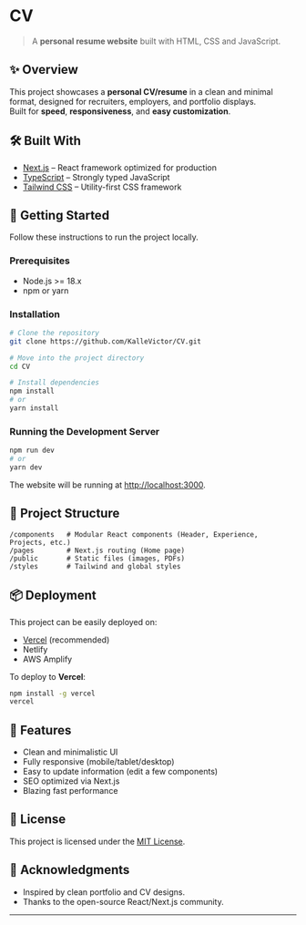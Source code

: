 
# CV

> A **personal resume website** built with HTML, CSS and JavaScript.

## ✨ Overview

This project showcases a **personal CV/resume** in a clean and minimal format, designed for recruiters, employers, and portfolio displays.  
Built for **speed**, **responsiveness**, and **easy customization**.

## 🛠 Built With

- [Next.js](https://nextjs.org/) – React framework optimized for production
- [TypeScript](https://www.typescriptlang.org/) – Strongly typed JavaScript
- [Tailwind CSS](https://tailwindcss.com/) – Utility-first CSS framework

## 🚀 Getting Started

Follow these instructions to run the project locally.

### Prerequisites

- Node.js >= 18.x
- npm or yarn

### Installation

```bash
# Clone the repository
git clone https://github.com/KalleVictor/CV.git

# Move into the project directory
cd CV

# Install dependencies
npm install
# or
yarn install
```

### Running the Development Server

```bash
npm run dev
# or
yarn dev
```

The website will be running at [http://localhost:3000](http://localhost:3000).

## 🧩 Project Structure

```
/components   # Modular React components (Header, Experience, Projects, etc.)
/pages        # Next.js routing (Home page)
/public       # Static files (images, PDFs)
/styles       # Tailwind and global styles
```

## 📦 Deployment

This project can be easily deployed on:

- [Vercel](https://vercel.com/) (recommended)
- Netlify
- AWS Amplify

To deploy to **Vercel**:

```bash
npm install -g vercel
vercel
```

## 🎯 Features

- Clean and minimalistic UI
- Fully responsive (mobile/tablet/desktop)
- Easy to update information (edit a few components)
- SEO optimized via Next.js
- Blazing fast performance

## 📄 License

This project is licensed under the [MIT License](LICENSE).

## 🙌 Acknowledgments

- Inspired by clean portfolio and CV designs.
- Thanks to the open-source React/Next.js community.

---
